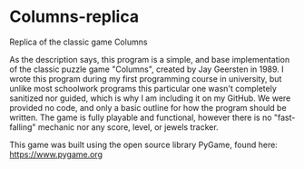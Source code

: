 # Columns-replica
Replica of the classic game Columns

As the description says, this program is a simple, and base implementation of the classic puzzle game "Columns", created by Jay Geersten
in 1989. I wrote this program during my first programming course in university, but unlike most schoolwork programs this particular one
wasn't completely sanitized nor guided, which is why I am including it on my GitHub. We were provided no code, and only a basic outline for
how the program should be written. The game is fully playable and functional, however there is no "fast-falling" mechanic nor any score, level, or jewels tracker.

This game was built using the open source library PyGame, found here: https://www.pygame.org
